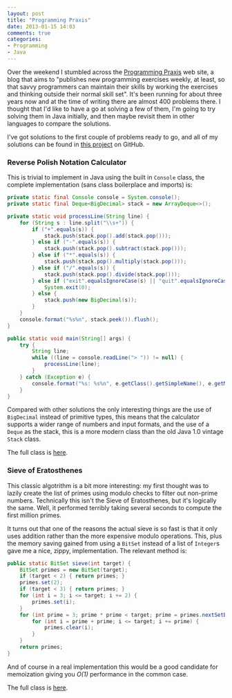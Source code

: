 ```yaml
---
layout: post
title: "Programming Praxis"
date: 2013-01-15 14:03
comments: true
categories:
- Programming
- Java
---
```


Over the weekend I stumbled across the [Programming Praxis][PP] web site, a blog that aims to "publishes new programming exercises weekly, at least, so that savvy programmers can maintain their skills by working the exercises and thinking outside their normal skill set". It's been running for about three years now and at the time of writing there are almost 400 problems there. I thought that I'd like to have a go at solving a few of them, I'm going to try solving them in Java initially, and then maybe revisit them in other languages to compare the solutions.

I've got solutions to the first couple of problems ready to go, and all of my solutions can be found in [this project][GH] on GitHub.

### Reverse Polish Notation Calculator

This is trivial to implement in Java using the built in `Console` class, the complete implementation (sans class boilerplace and imports) is:

```java
private static final Console console = System.console();
private static final Deque<BigDecimal> stack = new ArrayDeque<>();

private static void processLine(String line) {
    for (String s : line.split("\\s+")) {
        if ("+".equals(s)) {
            stack.push(stack.pop().add(stack.pop()));
        } else if ("-".equals(s)) {
            stack.push(stack.pop().subtract(stack.pop()));
        } else if ("*".equals(s)) {
            stack.push(stack.pop().multiply(stack.pop()));
        } else if ("/".equals(s)) {
            stack.push(stack.pop().divide(stack.pop()));
        } else if ("exit".equalsIgnoreCase(s) || "quit".equalsIgnoreCase(s)) {
            System.exit(0);
        } else {
            stack.push(new BigDecimal(s));
        }
    }
    console.format("%s%n", stack.peek()).flush();
}

public static void main(String[] args) {
    try {
        String line;
        while ((line = console.readLine("> ")) != null) {
            processLine(line);
        }
    } catch (Exception e) {
        console.format("%s: %s%n", e.getClass().getSimpleName(), e.getMessage());
    }
}
```

Compared with other solutions the only interesting things are the use of `BigDecimal` instead of primitive types, this means that the calculator supports a wider range of numbers and input formats, and the use of a `Deque` as the stack, this is a more modern class than the old Java 1.0 vintage `Stack` class.

The full class is [here][S1].

### Sieve of Eratosthenes

This classic algotrithm is a bit more interesting: my first thought was to lazily create the list of primes using modulo checks to filter out non-prime numbers. Technically this isn't the Sieve of Eratosthenes, but it's logically the same. Well, it performed terribly taking several seconds to compute the first million primes.

It turns out that one of the reasons the actual sieve is so fast is that it only uses addition rather than the more expensive modulo operations. This, plus the memory saving gained from using a `BitSet` instead of a list of `Integer`s gave me a nice, zippy, implementation. The relevant method is:

```java
public static BitSet sieve(int target) {
    BitSet primes = new BitSet(target);
    if (target < 2) { return primes; }
    primes.set(2);
    if (target < 3) { return primes; }
    for (int i = 3; i <= target; i += 2) {
        primes.set(i);
    }
    for (int prime = 3; prime * prime < target; prime = primes.nextSetBit(prime + 1)) {
        for (int i = prime + prime; i <= target; i += prime) {
            primes.clear(i);
        }
    }
    return primes;
}
```

And of course in a real implementation this would be a good candidate for memoization giving you *O(1)* performance in the common case.

The full class is [here][S2].

[PP]: http://programmingpraxis.com
[GH]: http://github.com/ianp/praxis-java
[S1]: https://github.com/ianp/praxis-java/blob/master/src/main/java/org/ianp/praxis/RPNCalculator.java
[S2]: https://github.com/ianp/praxis-java/blob/master/src/main/java/org/ianp/praxis/SieveOfEratosthenes.java

